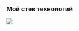 ### Мой стек технологий

<img src="https://img.shields.io/badge/HTML-blue?style=for-the-badge&logo=HTML5"/>
